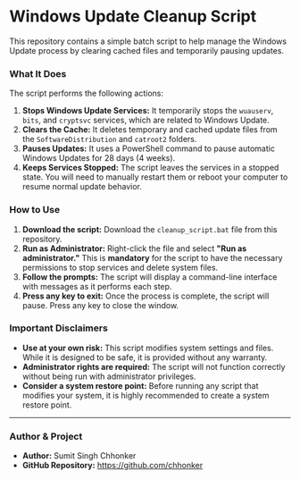 # Windows Update Cleanup Script

This repository contains a simple batch script to help manage the Windows Update process by clearing cached files and temporarily pausing updates.

### What It Does

The script performs the following actions:
1.  **Stops Windows Update Services:** It temporarily stops the `wuauserv`, `bits`, and `cryptsvc` services, which are related to Windows Update.
2.  **Clears the Cache:** It deletes temporary and cached update files from the `SoftwareDistribution` and `catroot2` folders.
3.  **Pauses Updates:** It uses a PowerShell command to pause automatic Windows Updates for 28 days (4 weeks).
4.  **Keeps Services Stopped:** The script leaves the services in a stopped state. You will need to manually restart them or reboot your computer to resume normal update behavior.

### How to Use

1.  **Download the script:** Download the `cleanup_script.bat` file from this repository.
2.  **Run as Administrator:** Right-click the file and select **"Run as administrator."** This is **mandatory** for the script to have the necessary permissions to stop services and delete system files.
3.  **Follow the prompts:** The script will display a command-line interface with messages as it performs each step.
4.  **Press any key to exit:** Once the process is complete, the script will pause. Press any key to close the window.

### Important Disclaimers

* **Use at your own risk:** This script modifies system settings and files. While it is designed to be safe, it is provided without any warranty.
* **Administrator rights are required:** The script will not function correctly without being run with administrator privileges.
* **Consider a system restore point:** Before running any script that modifies your system, it is highly recommended to create a system restore point.

---

### Author & Project

* **Author:** Sumit Singh Chhonker
* **GitHub Repository:** https://github.com/chhonker